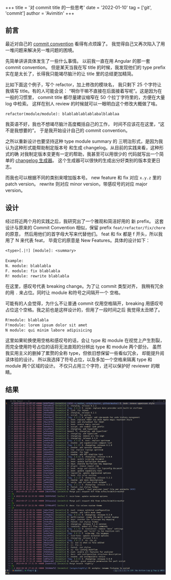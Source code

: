 +++
title = '对 commit title 的一些思考'
date  = '2022-01-10'
tag = ['git', 'commit']
author = 'Avimitin'
+++
## 前言

最近对自己的 [commit convention](https://commit-convention.sh1mar.in/)
看得有点烦躁了。
我觉得自己又再次陷入了用一堆问题来解决另一堆问题的困境。

先简单讲讲具体发生了一些什么事情。
以前我一直在用 Angular 的那一套 commit convention。
但是某天当我在写 title 的时候，我发现他们的 type prefix
实在是太长了，长得我只能竭尽脑汁的让 title 里的总结更加精简。

比如下面这个例子，写个 refactor，加上修改的模块名，
我只剩下 25 个字符让我填写 title。有的人可能会说：
“啊你干嘛不直接在后面接着写呢”。这是因为在一般的习惯里，
commit title 都尽量建议缩窄在 50 个拉丁字符里的，方便在大量 log 中检索。
这样在别人 review 的时候就可以一眼明白这个修改大概做了啥。

```text
refactor(module/module): blablablablablabalblablaa
```

我英语不好，我也不想竭尽脑汁高度概括自己的工作，
时间不应该花在这里，“这不是我想要的”。
于是我开始设计自己的 commit convention。

之所以重新设计也要坚持这种 type module summary 的
三明治形式，是因为我认为这种形式能帮助制定版本号
和生成 changelog。从目前的实践来看，这种形式的确
对我制定版本变更有一定的帮助，我甚至可以用很少的
代码就写出一个简单的
[changelog 生成器](https://github.com/Avimitin/changelog_generator)。
这个生成器可以很快的生成出分好类别的版本变更日志。

而我也可以根据不同的类别来增加版本号。
new feature 和 fix 对应 `x.y.z` 里的 patch version。
rewrite 则对应 minor version，带感叹号的对应 major version。

## 设计

经过将近两个月的实践之后，我研究出了一个雅观和简洁好用的
新 prefix。
这套设计与原来的 Commit Convention 相似，保留 prefix `feat/refactor/fix/chore` 的原意，
然后用他们的首字母大写来代替他们。
feat 和 fix 都是 f 开头，所以我用了 N 来代表 feat，
毕竟它的原意是 New Features。具体的设计如下：

```text
<type>[.|!] [module]: <summary>

Example:
N. module: blablabla
F. module: fix blablabla
R! module: rewrite blablabla
```

在这里，感叹号代表 breaking change。为了让 commit 类型对齐，
我稍有冗余的用 `.` 来占位。同时让 module 和符号之间隔开一个
空格。

可能有的人会觉得，为什么不让普通 commit 仅用空格隔开，breaking
用感叹号占位这个空格。我之前也是这样设计的，但用了一段时间之后
我觉得太丑陋了。

```text
R!module: blablabla
F!module: lorem ipsum dolor sit amet
N module: qui minim labore adipisicing
```

这里如果轮换使用空格和感叹号的话，会让 type 和 module 在视觉上产生割裂，
而完全使用符号占位的话将无法直观的分辨出 type 和 module 两个部分。
虽然我实用主义的删掉了累赘的全称 type，但依旧想保留一些看似冗余，
却能提升阅读体验的设计。
所以我选择了符号占位，以及多加一个空格来隔离 type 和 module 两个区域的设计。
不仅只占用三个字符，还可以保护好 reviewer 的眼睛。

## 结果

![image](./images/2022-05-03_16-26.png)
